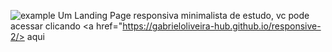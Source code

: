 ![example](https://github.com/user-attachments/assets/1c2983f8-8f96-4d16-8817-8d65d6a107c8)
Um Landing Page responsiva minimalista de estudo, vc pode acessar clicando <a href="https://gabrieloliveira-hub.github.io/responsive-2/> aqui</a>
